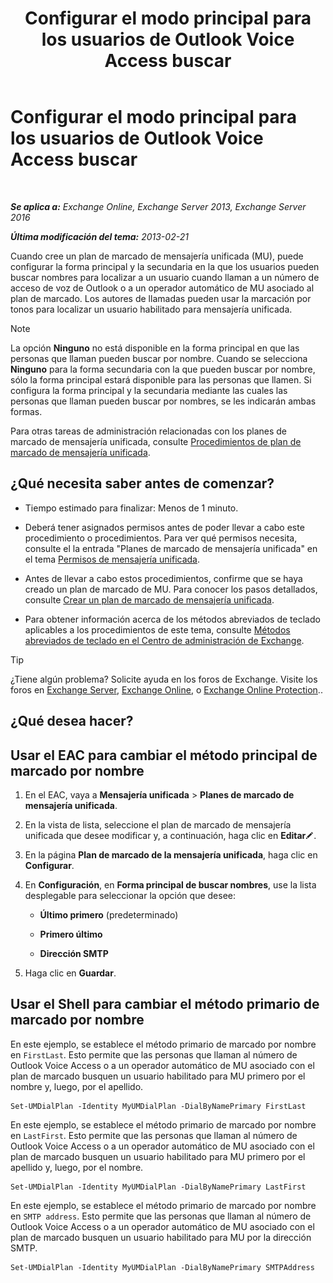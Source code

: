 ﻿---
title: 'Configurar el modo principal para los usuarios de Outlook Voice Access buscar'
TOCTitle: Configurar el modo principal para los usuarios de Outlook Voice Access buscar
ms:assetid: 3d93a037-5820-41d3-9206-69f534414daf
ms:mtpsurl: https://technet.microsoft.com/es-es/library/Aa997563(v=EXCHG.150)
ms:contentKeyID: 49895589
ms.date: 05/22/2018
mtps_version: v=EXCHG.150
ms.translationtype: MT
---

# Configurar el modo principal para los usuarios de Outlook Voice Access buscar

 

_**Se aplica a:** Exchange Online, Exchange Server 2013, Exchange Server 2016_

_**Última modificación del tema:** 2013-02-21_

Cuando cree un plan de marcado de mensajería unificada (MU), puede configurar la forma principal y la secundaria en la que los usuarios pueden buscar nombres para localizar a un usuario cuando llaman a un número de acceso de voz de Outlook o a un operador automático de MU asociado al plan de marcado. Los autores de llamadas pueden usar la marcación por tonos para localizar un usuario habilitado para mensajería unificada.


> [!NOTE]
> La opción <STRONG>Ninguno</STRONG> no está disponible en la forma principal en que las personas que llaman pueden buscar por nombre. Cuando se selecciona <STRONG>Ninguno</STRONG> para la forma secundaria con la que pueden buscar por nombre, sólo la forma principal estará disponible para las personas que llamen. Si configura la forma principal y la secundaria mediante las cuales las personas que llaman pueden buscar por nombres, se les indicarán ambas formas.



Para otras tareas de administración relacionadas con los planes de marcado de mensajería unificada, consulte [Procedimientos de plan de marcado de mensajería unificada](um-dial-plan-procedures-exchange-2013-help.md).

## ¿Qué necesita saber antes de comenzar?

  - Tiempo estimado para finalizar: Menos de 1 minuto.

  - Deberá tener asignados permisos antes de poder llevar a cabo este procedimiento o procedimientos. Para ver qué permisos necesita, consulte el la entrada "Planes de marcado de mensajería unificada" en el tema [Permisos de mensajería unificada](unified-messaging-permissions-exchange-2013-help.md).

  - Antes de llevar a cabo estos procedimientos, confirme que se haya creado un plan de marcado de MU. Para conocer los pasos detallados, consulte [Crear un plan de marcado de mensajería unificada](create-a-um-dial-plan-exchange-2013-help.md).

  - Para obtener información acerca de los métodos abreviados de teclado aplicables a los procedimientos de este tema, consulte [Métodos abreviados de teclado en el Centro de administración de Exchange](keyboard-shortcuts-in-the-exchange-admin-center-exchange-online-protection-help.md).


> [!TIP]
> ¿Tiene algún problema? Solicite ayuda en los foros de Exchange. Visite los foros en <A href="https://go.microsoft.com/fwlink/p/?linkid=60612">Exchange Server</A>, <A href="https://go.microsoft.com/fwlink/p/?linkid=267542">Exchange Online</A>, o <A href="https://go.microsoft.com/fwlink/p/?linkid=285351">Exchange Online Protection</A>..



## ¿Qué desea hacer?

## Usar el EAC para cambiar el método principal de marcado por nombre

1.  En el EAC, vaya a **Mensajería unificada** \> **Planes de marcado de mensajería unificada**.

2.  En la vista de lista, seleccione el plan de marcado de mensajería unificada que desee modificar y, a continuación, haga clic en **Editar**![Icono Editar](images/Bb124582.6f53ccb2-1f13-4c02-bea0-30690e6ea71d(EXCHG.150).gif "Icono Editar").

3.  En la página **Plan de marcado de la mensajería unificada**, haga clic en **Configurar**.

4.  En **Configuración**, en **Forma principal de buscar nombres**, use la lista desplegable para seleccionar la opción que desee:
    
      - **Último primero** (predeterminado)
    
      - **Primero último**
    
      - **Dirección SMTP**

5.  Haga clic en **Guardar**.

## Usar el Shell para cambiar el método primario de marcado por nombre

En este ejemplo, se establece el método primario de marcado por nombre en `FirstLast`. Esto permite que las personas que llaman al número de Outlook Voice Access o a un operador automático de MU asociado con el plan de marcado busquen un usuario habilitado para MU primero por el nombre y, luego, por el apellido.

    Set-UMDialPlan -Identity MyUMDialPlan -DialByNamePrimary FirstLast

En este ejemplo, se establece el método primario de marcado por nombre en `LastFirst`. Esto permite que las personas que llaman al número de Outlook Voice Access o a un operador automático de MU asociado con el plan de marcado busquen un usuario habilitado para MU primero por el apellido y, luego, por el nombre.

    Set-UMDialPlan -Identity MyUMDialPlan -DialByNamePrimary LastFirst 

En este ejemplo, se establece el método primario de marcado por nombre en `SMTP address`. Esto permite que las personas que llaman al número de Outlook Voice Access o a un operador automático de MU asociado con el plan de marcado busquen un usuario habilitado para MU por la dirección SMTP.

    Set-UMDialPlan -Identity MyUMDialPlan -DialByNamePrimary SMTPAddress

